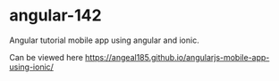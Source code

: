 # angular-142
Angular tutorial mobile app using angular and ionic.

Can be viewed here https://angeal185.github.io/angularjs-mobile-app-using-ionic/ 
